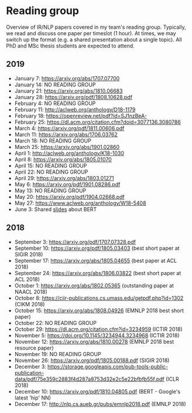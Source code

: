# Reading group

Overview of IR/NLP papers covered in my team's reading group. Typically, we read and discuss one paper per timeslot (1 hour). At times, we may switch up the format (e.g. a shared presentation about a single topic). All PhD and MSc thesis students are expected to attend.

## 2019
- January 7: https://arxiv.org/abs/1707.07700
- January 14: NO READING GROUP
- January 21: https://arxiv.org/abs/1810.06683
- January 28: https://arxiv.org/pdf/1808.10628.pdf
- February 4: NO READING GROUP
- February 11: http://aclweb.org/anthology/D18-1179
- February 18: https://openreview.net/pdf?id=SJ1nzBeA-
- February 25: https://dl.acm.org/citation.cfm?doid=3077136.3080786
- March 4: https://arxiv.org/pdf/1811.00606.pdf
- March 11: https://arxiv.org/abs/1706.03762
- March 18: NO READING GROUP
- March 25: https://arxiv.org/abs/1901.02860
- April 1: http://aclweb.org/anthology/K18-1030
- April 8: https://arxiv.org/abs/1805.01070
- April 15: NO READING GROUP
- April 22: NO READING GROUP
- April 29: https://arxiv.org/abs/1803.01271
- May 6: https://arxiv.org/pdf/1901.08286.pdf
- May 13: NO READING GROUP
- May 20: https://arxiv.org/pdf/1904.02668.pdf
- May 27: https://www.aclweb.org/anthology/W18-5408
- June 3: Shared [slides](https://t.co/jpDCyoERdU) about BERT

## 2018
- September 3: https://arxiv.org/pdf/1707.07328.pdf
- September 10: https://arxiv.org/pdf/1805.03403 (best short paper at SIGIR 2018)
- September 17: https://arxiv.org/abs/1805.04655 (best paper at ACL 2018)
- September 24: https://arxiv.org/abs/1806.03822 (best short paper at ACL 2018)
- October 1: https://arxiv.org/abs/1802.05365 (outstanding paper at NAACL 2018)
- October 8: https://ciir-publications.cs.umass.edu/getpdf.php?id=1302 (CIKM 2018)
- October 15: https://arxiv.org/abs/1808.04926 (EMNLP 2018 best short paper)
- October 22: NO READING GROUP
- October 29: https://dl.acm.org/citation.cfm?id=3234959 (ICTIR 2018)
- November 5: https://doi.org/10.1145/3234944.3234968 (ICTIR 2018)
- November 12: https://arxiv.org/abs/1810.00278 (EMNLP 2018 best resource paper)
- November 19: NO READING GROUP
- November 26: https://arxiv.org/pdf/1805.00188.pdf (SIGIR 2018)
- December 3: https://storage.googleapis.com/pub-tools-public-publication-data/pdf/75e359c2883f4d287a8753d32e2c5e22bfbfb55f.pdf (ICLR 2018)
- December 10: https://arxiv.org/pdf/1810.04805.pdf (BERT - Google's latest 'hip' NN)
- December 17: http://nlp.cs.aueb.gr/pubs/emnlp2018.pdf (EMNLP 2018)
